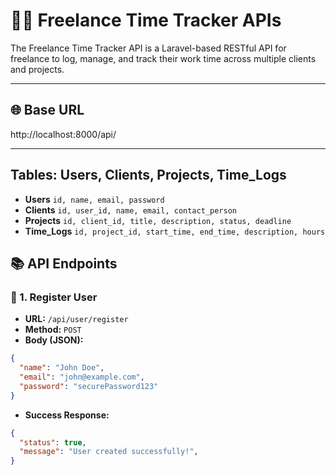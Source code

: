 # 👨‍💼 Freelance Time Tracker APIs

The Freelance Time Tracker API is a Laravel-based RESTful API for freelance to log, manage, and track their work time across multiple clients and projects.

---

## 🌐 Base URL
http://localhost:8000/api/

---

## Tables: Users, Clients, Projects, Time_Logs
- **Users** `id, name, email, password`  
- **Clients** `id, user_id, name, email, contact_person`  
- **Projects** `id, client_id, title, description, status, deadline`  
- **Time_Logs** `id, project_id, start_time, end_time, description, hours`  


 ## 📚 API Endpoints

### 👤 1. Register User

- **URL:** `/api/user/register`  
- **Method:** `POST`
- **Body (JSON):**

```json
{
  "name": "John Doe",
  "email": "john@example.com",
  "password": "securePassword123"
}
```

- **Success Response:**
```json
{
  "status": true,
  "message": "User created successfully!",
}
```


            


           